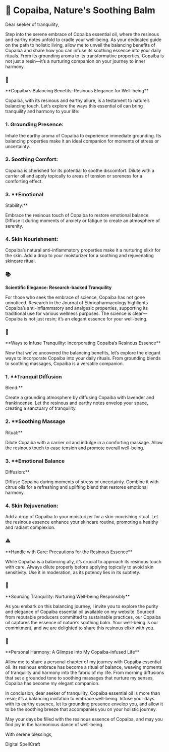 # 🌿 Copaiba, Nature's Soothing Balm

Dear seeker of tranquility,

Step into the serene embrace of Copaiba essential oil, where the
resinous and earthy notes unfold to cradle your well-being. As your
dedicated guide on the path to holistic living, allow me to unveil the
balancing benefits of Copaiba and share how you can infuse its soothing
essence into your daily rituals. From its grounding aroma to its
transformative properties, Copaiba is not just a resin—it’s a nurturing
companion on your journey to inner harmony.

### 🌳
\*\*Copaiba’s Balancing Benefits: Resinous Elegance for
Well-being\*\*

Copaiba, with its resinous and earthy allure, is a testament to
nature’s balancing touch. Let’s explore the ways this essential oil can
bring tranquility and harmony to your life:

### 1. **Grounding Presence:**

Inhale the earthy aroma of Copaiba to experience immediate grounding.
Its balancing properties make it an ideal companion for moments of
stress or uncertainty.

### 2. **Soothing Comfort:**

Copaiba is cherished for its potential to soothe discomfort. Dilute
with a carrier oil and apply topically to areas of tension or soreness
for a comforting effect.

### 3. \*\*Emotional
Stability:\*\*

Embrace the resinous touch of Copaiba to restore emotional balance.
Diffuse it during moments of anxiety or fatigue to create an atmosphere
of serenity.

### 4. **Skin Nourishment:**

Copaiba’s natural anti-inflammatory properties make it a nurturing
elixir for the skin. Add a drop to your moisturizer for a soothing and
rejuvenating skincare ritual.

### 📚
**Scientific Elegance: Research-backed Tranquility**

For those who seek the embrace of science, Copaiba has not gone
unnoticed. Research in the Journal of Ethnopharmacology highlights
Copaiba’s anti-inflammatory and analgesic properties, supporting its
traditional use for various wellness purposes. The science is
clear—Copaiba is not just resin; it’s an elegant essence for your
well-being.

### 🌿
\*\*Ways to Infuse Tranquility: Incorporating Copaiba’s Resinous
Essence\*\*

Now that we’ve uncovered the balancing benefits, let’s explore the
elegant ways to incorporate Copaiba into your daily rituals. From
grounding blends to soothing massages, Copaiba is a versatile
companion.

### 1. \*\*Tranquil Diffusion
Blend:\*\*

Create a grounding atmosphere by diffusing Copaiba with lavender and
frankincense. Let the resinous and earthy notes envelop your space,
creating a sanctuary of tranquility.

### 2. \*\*Soothing Massage
Ritual:\*\*

Dilute Copaiba with a carrier oil and indulge in a comforting
massage. Allow the resinous touch to ease tension and promote overall
well-being.

### 3. \*\*Emotional Balance
Diffusion:\*\*

Diffuse Copaiba during moments of stress or uncertainty. Combine it
with citrus oils for a refreshing and uplifting blend that restores
emotional harmony.

### 4. **Skin Rejuvenation:**

Add a drop of Copaiba to your moisturizer for a skin-nourishing
ritual. Let the resinous essence enhance your skincare routine,
promoting a healthy and radiant complexion.

### ⚠️
\*\*Handle with Care: Precautions for the Resinous
Essence\*\*

While Copaiba is a balancing ally, it’s crucial to approach its
resinous touch with care. Always dilute properly before applying
topically to avoid skin sensitivity. Use it in moderation, as its
potency lies in its subtlety.

### 🌳
\*\*Sourcing Tranquility: Nurturing Well-being
Responsibly\*\*

As you embark on this balancing journey, I invite you to explore the
purity and elegance of Copaiba essential oil available on my website.
Sourced from reputable producers committed to sustainable practices, our
Copaiba oil captures the essence of nature’s soothing balm. Your
well-being is our commitment, and we are delighted to share this
resinous elixir with you.

### 🌿
\*\*Personal Harmony: A Glimpse into My Copaiba-infused
Life\*\*

Allow me to share a personal chapter of my journey with Copaiba
essential oil. Its resinous embrace has become a ritual of balance,
weaving moments of tranquility and harmony into the fabric of my life.
From morning diffusions that set a grounded tone to soothing massages
that nurture my senses, Copaiba has become my elegant companion.

In conclusion, dear seeker of tranquility, Copaiba essential oil is
more than resin; it’s a balancing invitation to embrace well-being.
Infuse your days with its earthy essence, let its grounding presence
envelop you, and allow it to be the soothing breeze that accompanies you
on your holistic journey.

May your days be filled with the resinous essence of Copaiba, and may
you find joy in the harmonious dance of well-being.

With serene blessings, 

Digital SpellCraft


